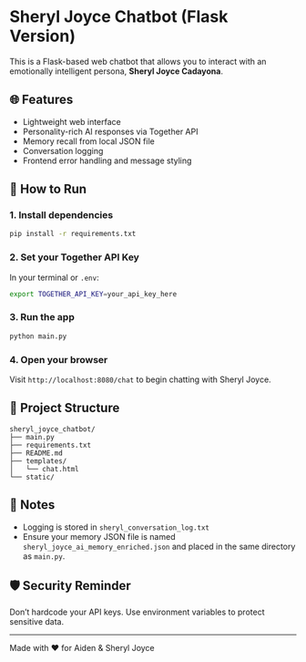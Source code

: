 # Sheryl Joyce Chatbot (Flask Version)

This is a Flask-based web chatbot that allows you to interact with an emotionally intelligent persona, **Sheryl Joyce Cadayona**.

## 🌐 Features
- Lightweight web interface
- Personality-rich AI responses via Together API
- Memory recall from local JSON file
- Conversation logging
- Frontend error handling and message styling

## 🚀 How to Run

### 1. Install dependencies
```bash
pip install -r requirements.txt
```

### 2. Set your Together API Key
In your terminal or `.env`:
```bash
export TOGETHER_API_KEY=your_api_key_here
```

### 3. Run the app
```bash
python main.py
```

### 4. Open your browser
Visit `http://localhost:8080/chat` to begin chatting with Sheryl Joyce.

## 📁 Project Structure
```
sheryl_joyce_chatbot/
├── main.py
├── requirements.txt
├── README.md
├── templates/
│   └── chat.html
└── static/
```

## 📓 Notes
- Logging is stored in `sheryl_conversation_log.txt`
- Ensure your memory JSON file is named `sheryl_joyce_ai_memory_enriched.json` and placed in the same directory as `main.py`.

## 🛡️ Security Reminder
Don’t hardcode your API keys. Use environment variables to protect sensitive data.

---

Made with ❤️ for Aiden & Sheryl Joyce
